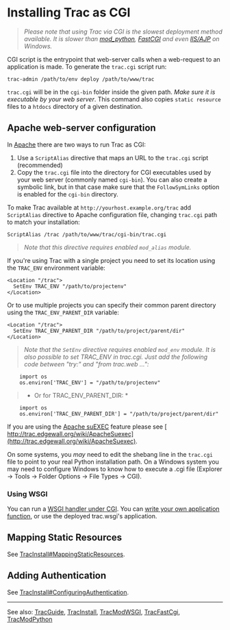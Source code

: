 # Installing Trac as CGI

> *Please note that using Trac via CGI is the slowest deployment method available. It is slower than [mod_python](trac-mod-python), [FastCGI](trac-fast-cgi) and even [ IIS/AJP](http://trac.edgewall.org/intertrac/TracOnWindowsIisAjp) on Windows.*


CGI script is the entrypoint that web-server calls when a web-request to an application is made. To generate the `trac.cgi` script run:

```wiki
trac-admin /path/to/env deploy /path/to/www/trac
```

`trac.cgi` will be in the `cgi-bin` folder inside the given path. *Make sure it is executable by your web server*. This command also copies `static resource` files to a `htdocs` directory of a given destination.

## Apache web-server configuration


In [ Apache](http://httpd.apache.org/) there are two ways to run Trac as CGI:

1. Use a `ScriptAlias` directive that maps an URL to the `trac.cgi` script (recommended)
1. Copy the `trac.cgi` file into the directory for CGI executables used by your web server (commonly named `cgi-bin`). You can also create a symbolic link, but in that case make sure that the `FollowSymLinks` option is enabled for the `cgi-bin` directory.


To make Trac available at `http://yourhost.example.org/trac` add `ScriptAlias` directive to Apache configuration file, changing `trac.cgi` path to match your installation:

```wiki
ScriptAlias /trac /path/to/www/trac/cgi-bin/trac.cgi
```

> *Note that this directive requires enabled `mod_alias` module.*


If you're using Trac with a single project you need to set its location using the `TRAC_ENV` environment variable:

```wiki
<Location "/trac">
  SetEnv TRAC_ENV "/path/to/projectenv"
</Location>
```


Or to use multiple projects you can specify their common parent directory using the `TRAC_ENV_PARENT_DIR` variable:

```wiki
<Location "/trac">
  SetEnv TRAC_ENV_PARENT_DIR "/path/to/project/parent/dir"
</Location>
```

> *Note that the `SetEnv` directive requires enabled `mod_env` module. It is also possible to set TRAC_ENV in trac.cgi. Just add the following code between "try:" and "from trac.web ...":*

```wiki
    import os
    os.environ['TRAC_ENV'] = "/path/to/projectenv"
```

> * Or for TRAC_ENV_PARENT_DIR: *

```wiki
    import os
    os.environ['TRAC_ENV_PARENT_DIR'] = "/path/to/project/parent/dir"
```


If you are using the [ Apache suEXEC](http://httpd.apache.org/docs/suexec.html) feature please see [ http://trac.edgewall.org/wiki/ApacheSuexec](http://trac.edgewall.org/wiki/ApacheSuexec).


On some systems, you *may* need to edit the shebang line in the `trac.cgi` file to point to your real Python installation path. On a Windows system you may need to configure Windows to know how to execute a .cgi file (Explorer -\> Tools -\> Folder Options -\> File Types -\> CGI).

### Using WSGI


You can run a [ WSGI handler](http://henry.precheur.org/python/how_to_serve_cgi)[ under CGI](http://pythonweb.org/projects/webmodules/doc/0.5.3/html_multipage/lib/example-webserver-web-wsgi-simple-cgi.html).  You can [write your own application function](trac-mod-wsgi#), or use the deployed trac.wsgi's application.

## Mapping Static Resources


See [TracInstall\#MappingStaticResources](trac-install#mapping-static-resources).

## Adding Authentication


See [TracInstall\#ConfiguringAuthentication](trac-install#configuring-authentication).

---


See also:  [TracGuide](trac-guide), [TracInstall](trac-install), [TracModWSGI](trac-mod-wsgi), [TracFastCgi](trac-fast-cgi), [TracModPython](trac-mod-python)